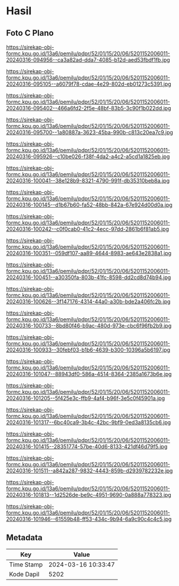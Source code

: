 # Hasil

## Foto C Plano

https://sirekap-obj-formc.kpu.go.id/13a6/pemilu/pdpr/52/01/15/20/06/5201152006011-20240316-094956--ca3a82ad-dda7-4085-b12d-aed53fbdf1fb.jpg

https://sirekap-obj-formc.kpu.go.id/13a6/pemilu/pdpr/52/01/15/20/06/5201152006011-20240316-095105--a6079f78-cdae-4e29-802d-eb01273c5391.jpg

https://sirekap-obj-formc.kpu.go.id/13a6/pemilu/pdpr/52/01/15/20/06/5201152006011-20240316-095402--466a6fd2-2f5e-48bf-83b5-3c90f1b022dd.jpg

https://sirekap-obj-formc.kpu.go.id/13a6/pemilu/pdpr/52/01/15/20/06/5201152006011-20240316-095700--1a80887a-3623-45ba-990b-c813c20ea7c9.jpg

https://sirekap-obj-formc.kpu.go.id/13a6/pemilu/pdpr/52/01/15/20/06/5201152006011-20240316-095926--c10be026-f38f-4da2-a4c2-a5cd1a1825eb.jpg

https://sirekap-obj-formc.kpu.go.id/13a6/pemilu/pdpr/52/01/15/20/06/5201152006011-20240316-100041--38e128b9-8321-4790-991f-db35310beb8a.jpg

https://sirekap-obj-formc.kpu.go.id/13a6/pemilu/pdpr/52/01/15/20/06/5201152006011-20240316-100145--d1b67b60-fa52-48bb-842a-67e924d00d0a.jpg

https://sirekap-obj-formc.kpu.go.id/13a6/pemilu/pdpr/52/01/15/20/06/5201152006011-20240316-100242--c0f0cab0-41c2-4ecc-97dd-2861b6f81ab5.jpg

https://sirekap-obj-formc.kpu.go.id/13a6/pemilu/pdpr/52/01/15/20/06/5201152006011-20240316-100351--059df107-aa89-4644-8983-ae643e2838a1.jpg

https://sirekap-obj-formc.kpu.go.id/13a6/pemilu/pdpr/52/01/15/20/06/5201152006011-20240316-100451--a30350fa-803b-41fc-8598-dd2cd8d74b94.jpg

https://sirekap-obj-formc.kpu.go.id/13a6/pemilu/pdpr/52/01/15/20/06/5201152006011-20240316-100626--3f147176-4314-44a0-a30b-bde2a406fc2b.jpg

https://sirekap-obj-formc.kpu.go.id/13a6/pemilu/pdpr/52/01/15/20/06/5201152006011-20240316-100733--8bd80f46-b9ac-480d-973e-cbc6f96fb2b9.jpg

https://sirekap-obj-formc.kpu.go.id/13a6/pemilu/pdpr/52/01/15/20/06/5201152006011-20240316-100933--30febf03-b1b6-4639-b300-10396a5b6197.jpg

https://sirekap-obj-formc.kpu.go.id/13a6/pemilu/pdpr/52/01/15/20/06/5201152006011-20240316-101047--88943df0-586a-4514-8364-2385a1673b6e.jpg

https://sirekap-obj-formc.kpu.go.id/13a6/pemilu/pdpr/52/01/15/20/06/5201152006011-20240316-101205--5f425e3c-ffb9-4af4-b96f-3e5c0f45901a.jpg

https://sirekap-obj-formc.kpu.go.id/13a6/pemilu/pdpr/52/01/15/20/06/5201152006011-20240316-101317--6bc40ca9-3b4c-42bc-9bf9-0ed3a8135cb6.jpg

https://sirekap-obj-formc.kpu.go.id/13a6/pemilu/pdpr/52/01/15/20/06/5201152006011-20240316-101415--28351774-57be-40d6-8133-421df46d79f5.jpg

https://sirekap-obj-formc.kpu.go.id/13a6/pemilu/pdpr/52/01/15/20/06/5201152006011-20240316-101511--a842a287-9832-4443-859b-d2939782232e.jpg

https://sirekap-obj-formc.kpu.go.id/13a6/pemilu/pdpr/52/01/15/20/06/5201152006011-20240316-101813--1d2526de-be9c-4951-9690-0a888a778323.jpg

https://sirekap-obj-formc.kpu.go.id/13a6/pemilu/pdpr/52/01/15/20/06/5201152006011-20240316-101946--61559b48-ff53-434c-9b94-6a9c90c4c4c5.jpg


## Metadata

| Key        | Value               |
| ---------- | ------------------- |
| Time Stamp | 2024-03-16 10:33:47 |
| Kode Dapil | 5202                |



